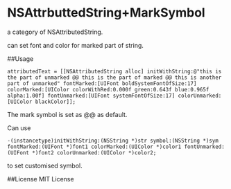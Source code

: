 # NSAttrbuttedString+MarkSymbol
a category of NSAttributedString.

can set font and color for marked part of string.

##Usage

`attributedText = [[NSAttributedString alloc] initWithString:@"this is the part of unmarked @@ this is the part of marked @@ this is another part of unmarked" fontMarked:[UIFont boldSystemFontOfSize:17] colorMarked:[UIColor colorWithRed:0.000f green:0.643f blue:0.965f alpha:1.00f] fontUnmarked:[UIFont systemFontOfSize:17] colorUnmarked:[UIColor blackColor]];`

The mark symbol is set as @@ as default. 

Can use 

`-(instancetype)initWithString:(NSString *)str symbol:(NSString *)sym fontMarked:(UIFont *)font1 colorMarked:(UIColor *)color1 fontUnmarked:(UIFont *)font2 colorUnmarked:(UIColor *)color2;`

to set customised symbol.

##License
MIT License
